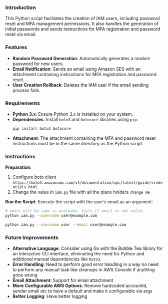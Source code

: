### Introduction

This Python script facilitates the creation of IAM users, including password reset and MFA management permissions. It also handles the generation of initial passwords and sends instructions for MFA registration and password reset via email.

### Features

- **Random Password Generation**: Automatically generates a random password for new users.
- **Email Notification**: Sends an email using Amazon SES with an attachment containing instructions for MFA registration and password reset.
- **User Creation Rollback**: Deletes the IAM user if the email sending process fails.

### Requirements

- **Python 3.x**: Ensure Python 3.x is installed on your system.
- **Dependencies**: Install `boto3` and `botocore` libraries using `pip`:
  ```bash
  pip install boto3 botocore
  ```
- **Attachment**: The attachment containing the MFA and password reset instructions must be in the same directory as the Python script.

### Instructions

**Preparation**:
1. Configure boto client `https://boto3.amazonaws.com/v1/documentation/api/latest/guide/credentials.html`
2. Change the value in `iam.py` file with all the place holders `change me`

**Run the Script**: Execute the script with the user’s email as an argument:
```bash
# email will be same as username. fails if email is not valid.
python iam.py --username user@example.com

python iam.py --username user --email user@example.com
```

### Future Improvements

- **Alternative Language**: Consider using Go with the Bubble Tea library for an interactive CLI interface, eliminating the need for Python and additional manual dependencies like `boto3`.
- **Error Handling**: Need to perform good error handling in a way no need to perform any manual task like cleanups in AWS Console if anything gone wrong
- **Email Attachment**: Support for email attachment
- **More Configurable AWS Options**: Remove hardcoded accountid, sender email etc to have a default and make it configurable via args
- **Better Logging**: Have better logging
